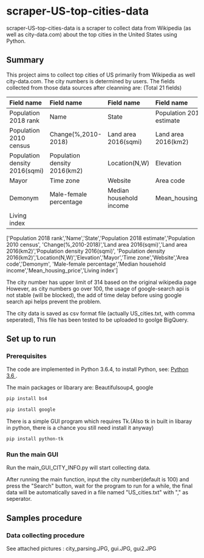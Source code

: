 # scraper-US-top-cities-data
scraper-US-top-cities-data is a scraper to collect data from Wikipedia (as well as city-data.com) about the top cities in the United States using Python.

## Summary
This project aims to collect top cities of US primarily from Wikipedia as well city-data.com. The city numbers is determined by users. The fields collected from those data sources
after cleanning are: (Total 21 fields)

|            Field name |     Field name      |      Field name   |     Field name         |
| :---------------------| :-------------------| :-----------------| :----------------------|       
|  Population 2018 rank |        Name         |    State          |Population 2018 estimate|
| Population 2010 census| Change(%,2010-2018) |Land area 2016(sqmi)|Land area 2016(km2)    |
|Population density 2016(sqmi) |Population density 2016(km2)|  Location(N,W)|Elevation     |
|         Mayor         |       Time zone     |     Website       |         Area code      |
|         Demonym       |Male-female percentage|Median household income|Mean_housing_price |
|Living index           |                      |                  |                        |

['Population 2018 rank','Name','State','Population 2018 estimate','Population 2010 census',
'Change(%,2010-2018)','Land area 2016(sqmi)','Land area 2016(km2)','Population density 2016(sqmi)',
'Population density 2016(km2)','Location(N,W)','Elevation','Mayor','Time zone','Website','Area code','Demonym',
'Male-female percentage','Median household income','Mean_housing_price','Living index']

The city number has upper limit of 314 based on the original wikipedia page
However, as city numbers go over 100, the usage of google-search api is not stable (will be blocked), the add of time delay before using google search api helps prevent the problem.

The city data is saved as csv format file (actually US_cities.txt, with comma seperated),
This file has been tested to be uploaded to goolge BigQuery.

## Set up to run

### Prerequisites
The code are implemented in Python 3.6.4, to install Python, see: [Python 3.6 ](https://www.python.org/downloads/release/python-360/). 

The main packages or libarary are: Beautifulsoup4, google 

```bash
pip install bs4

pip install google
```
There is a simple GUI program which requires Tk.(Also tk in built in libaray in python, there is a chance you still need install it anyway)
```bash
pip install python-tk
```
### Run the main GUI

Run the main_GUI_CITY_INFO.py will start collecting data.

After running the main function, input the city number(default is 100) and press the "Search" button, wait for the program to run for a while, the final data will be automatically saved in a file named "US_cities.txt" with "," as seperator.

## Samples procedure 
### Data collecting procedure
See attached pictures : city_parsing.JPG, gui.JPG, gui2.JPG

